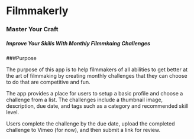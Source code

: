 # Filmmakerly

### Master Your Craft
##### Improve Your Skills With Monthly Filmmkaing Challenges
###Purpose

The purpose of this app is to help filmmakers of all abilities to get better at the art of filmmaking by creating monthly challenges that they can choose to do that are competitive and fun. 

The app provides a place for users to setup a basic profile and choose a challenge from a list. The challenges include a thumbnail image, description, due date, and tags such as a category and recommended skill level. 

Users complete the challenge by the due date, upload the completed challenge to Vimeo (for now), and then submit a link for review.



